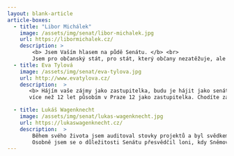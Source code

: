```yaml
---
layout: blank-article
article-boxes:
  - title: "Libor Michálek"
    image: /assets/img/senat/libor-michalek.jpg
    url: https://libormichalek.cz/
    description: >
        <b> Jsem Vaším hlasem na půdě Senátu. </b> <br>
        Jsem pro občanský stát, pro stát, který občany nezatěžuje, ale podporuje ty, kteří se snaží naplnit svůj potenciál. Preferuji stát, který je „štíhlý“, ale současně silný, je-li potřeba občany ochránit nebo prosadit právo a spravedlnost. Inspiruje mě kniha Jana Amose Komenského s názvem „Štěstí národa“, kde je popsáno 18 klíčových faktorů pro zdravý a dlouhodobě udržitelný rozvoj společnosti.
  - title: Eva Tylová
    image: /assets/img/senat/eva-tylova.jpg
    url: http://www.evatylova.cz/
    description:  >
       <b> Hájím vaše zájmy jako zastupitelka, budu je hájit jako senátorka. </b> <br>
       více než 12 let působím v Praze 12 jako zastupitelka. Chodíte za mnou s podněty, se kterými Vám již nemohu pomoci, protože vyžadují změnu zákona. Proto se dovoluji ucházet o Vaši podporu v kandidatuře do Senátu, kde chci iniciovat změnu těchto zákonů. V Senátu bych chtěla změnit stavební zákon tak, aby byl „pro lidi a ne pro developery“.  Příkladem je nedostatečná  obrana proti megalomanské výstavbě, která nám na Praze 12, ale i na Libuši, Písnici, Radotíně a dalších místech znehodnocuje životní prostředí i majetek. Dále nás stresuje, hluk z dopravy. Stát namísto toho, aby protihluková opatření realizoval, limity hluku změkčil. Za potřebné považuji posílit legislativu životního prostředí pro boj proti suchu, horku a povodním.

  - title: Lukáš Wagenknecht
    image: /assets/img/senat/lukas-wagenknecht.jpg
    url: https://lukaswagenknecht.cz/
    description:  >
        Během svého života jsem auditoval stovky projektů a byl svědkem nehospodárného plýtvání s veřejnými prostředky. Proto se v posledních letech věnuji prosazování zásad dobrého vládnutí v České republice. Jde o zavedení jednoduchých pravidel, jako je například vymahatelná odpovědnost úředníků a politiků. To co již dlouhá léta funguje v zahraničí naši politici tvrdohlavě odmítají. </br>
        Osobně jsem se o důležitosti Senátu přesvědčil loni, kdy Sněmovnou prošel zpackaný zákon o efektivním nakládání s veřejnými prostředky. Podařilo se mi senátorům problém vysvětlit. Následně Senát návrh drtivě odmítl a demokracie pro mne v tu chvíli zafungovala. Byl to jeden z dalších důvodů pro mou kandidaturu do Senátu.
---
```


